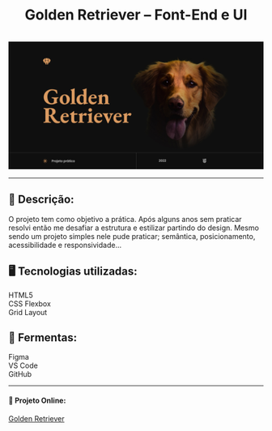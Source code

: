 <h1 align="center">  Golden Retriever – Font-End e UI</h1> <br>

<img src="https://github.com/YannSilvaWeb/golden-retriever/blob/main/cover-golden.jpg">

<hr>

<h2> 📝 Descrição: </h2>

<p>O projeto tem como objetivo a prática. Após alguns anos sem praticar resolvi então me desafiar a estrutura e estilizar partindo do design.
Mesmo sendo um projeto simples nele pude praticar; semântica, posicionamento, acessibilidade e responsividade...</p>

<h2> 🖥️ Tecnologias utilizadas:</h2>
HTML5 <br>
CSS Flexbox <br>
Grid Layout

<h2> 🧰 Fermentas:</h2>
Figma <br>
VS Code <br>
GitHub

<hr>

<h4> 🔗 Projeto Online:</h4>
<a href="https://yannsilva.com.br/projetos/golden/">Golden Retriever</a>

